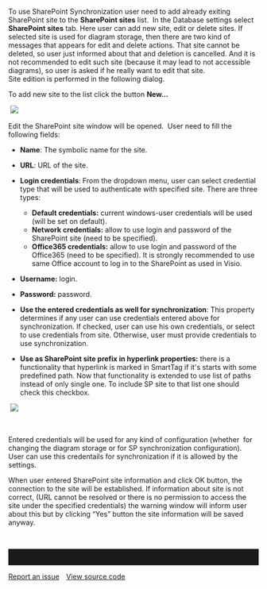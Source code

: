 To use SharePoint Synchronization user need to add already exiting
SharePoint site to the **SharePoint sites** list.  In the Database
settings select **SharePoint sites** tab. Here user can add new site,
edit or delete sites. If selected site is used for diagram storage, then
there are two kind of messages that appears for edit and delete actions.
That site cannot be deleted, so user just informed about that and
deletion is cancelled. And it is not recommended to edit such site
(because it may lead to not accessible diagrams), so user is asked if he
really want to edit that site.  
Site edition is performed in the following dialog.

To add new site to the list click the button **New…** 

 ![](//images.ctfassets.net/utx1h0gfm1om/2OoLQYjnRmqWA2qce0k0Kg/6300ca5f193f8d48540ed083b1742106/329161.png)

Edit the SharePoint site window will be opened.  User need to fill the
following fields:

- **Name**: The symbolic name for the site.

- **URL**: URL of the site.

- **Login credentials**: From the dropdown menu, user can select
credential type that will be used to authenticate with specified site.
There are three types:

  -   **Default credentials:** current windows-user credentials will be used (will be set on default).
  -   **Network credentials:** allow to use login and password of the
    SharePoint site (need to be specified).
  -   **Office365 credentials:** allow to use login and password of the
    Office365 (need to be specified). It is strongly recommended to use same Office account to log in to the SharePoint as used in Visio. 

- **Username:** login.

- **Password:** password.

- **Use the entered credentials as well for synchronization**: This
property determines if any user can use credentials entered above for
synchronization. If checked, user can use his own credentials, or select
to use credentials from site. Otherwise, user must provide credentials
to use synchronization.

- **Use as SharePoint site prefix in hyperlink properties:** there is a
functionality that hyperlink is marked in SmartTag if it's starts with
some predefined path. Now that functionality is extended to use list of
paths instead of only single one. To include SP site to that list one
should check this checkbox.

 ![](//images.ctfassets.net/utx1h0gfm1om/1bzu2DWZUu4EOcCIusq8ka/2da990920d3376b4f6db456e41240ded/329160.png)

 

Entered credentials will be used for any kind of configuration (whether
 for changing the diagram storage or for SP synchronization
configuration). User can use this credentails for synchronization if it
is allowed by the settings.

When user entered SharePoint site information and click OK button, the
connection to the site will be established. If information about site is
not correct, (URL cannot be resolved or there is no permission to access
the site under the specified credentials) the warning window will inform
user about this but by clicking “Yes” button the site information will
be saved anyway.

 


<hr style="padding-top:2rem" />
<a href="https://github.com/process4/docs/issues" target="_blank" class="bgw btn btn-primary btn-lg shadow-sm">Report an issue</a>
<a href="https://github.com/process4/docs" target="_blank" class="bgw btn btn-primary btn-lg shadow-sm" style="margin-left:10px;">View source code</a>